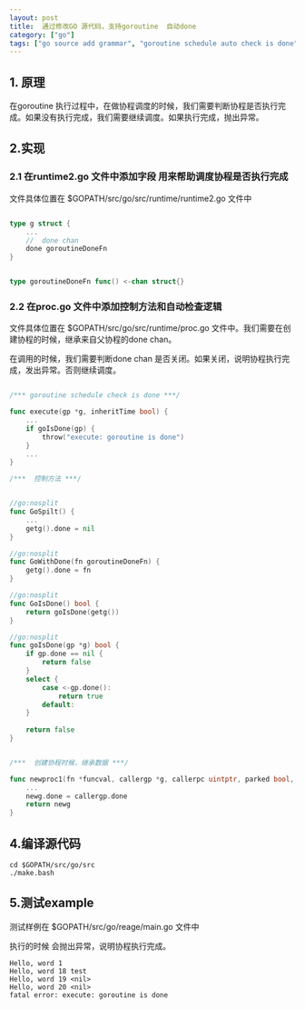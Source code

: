 ```yaml
---
layout: post
title:  通过修改GO 源代码，支持goroutine  自动done
category: ["go"]
tags: ["go source add grammar", "goroutine schedule auto check is done"]
---
```



## 1. 原理

在goroutine 执行过程中，在做协程调度的时候，我们需要判断协程是否执行完成。如果没有执行完成，我们需要继续调度。如果执行完成，抛出异常。


## 2.实现 

### 2.1 在runtime2.go 文件中添加字段 用来帮助调度协程是否执行完成

文件具体位置在 $GOPATH/src/go/src/runtime/runtime2.go 文件中
```go

type g struct {
    ...
	//  done chan
	done goroutineDoneFn
}


type goroutineDoneFn func() <-chan struct{}


```
### 2.2 在proc.go 文件中添加控制方法和自动检查逻辑

文件具体位置在 $GOPATH/src/go/src/runtime/proc.go 文件中。我们需要在创建协程的时候，继承来自父协程的done chan。

在调用的时候，我们需要判断done chan 是否关闭。如果关闭，说明协程执行完成，发出异常。否则继续调度。

```go

/*** goroutine schedule check is done ***/

func execute(gp *g, inheritTime bool) {
    ...
    if goIsDone(gp) {
        throw("execute: goroutine is done")
    }
    ...
}

/***  控制方法 ***/


//go:nosplit
func GoSpilt() {
    ...
    getg().done = nil
}

//go:nosplit
func GoWithDone(fn goroutineDoneFn) {
    getg().done = fn
}

//go:nosplit
func GoIsDone() bool {
    return goIsDone(getg())
}

//go:nosplit
func goIsDone(gp *g) bool {
    if gp.done == nil {
        return false
    }
    select {
        case <-gp.done():
            return true
        default:
    }
    
    return false
}


/***  创建协程时候，继承数据 ***/

func newproc1(fn *funcval, callergp *g, callerpc uintptr, parked bool, waitreason waitReason) *g {
	...
	newg.done = callergp.done
	return newg
}
```

## 4.编译源代码

```shell
cd $GOPATH/src/go/src
./make.bash
```

## 5.测试example

测试样例在 $GOPATH/src/go/reage/main.go 文件中

执行的时候 会抛出异常，说明协程执行完成。

 ``` 
Hello, word 1
Hello, word 18 test
Hello, word 19 <nil>
Hello, word 20 <nil>
fatal error: execute: goroutine is done

 ```

